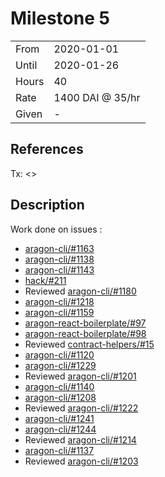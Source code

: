 # Milestone 5

|       |                  |
| ----- | ---------------- |
| From  | 2020-01-01       |
| Until | 2020-01-26       |
| Hours | 40               |
| Rate  | 1400 DAI @ 35/hr |
| Given | -                |

## References

Tx: <>

## Description

Work done on issues :
 - [aragon-cli/#1163](https://github.com/aragon/aragon-cli/pull/1163)
 - [aragon-cli/#1138](https://github.com/aragon/aragon-cli/pull/1138)
 - [aragon-cli/#1143](https://github.com/aragon/aragon-cli/pull/1143)
 - [hack/#211](https://github.com/aragon/hack/pull/211)
 - Reviewed [aragon-cli/#1180](https://github.com/aragon/aragon-cli/pull/1180)
 - [aragon-cli/#1218](https://github.com/aragon/aragon-cli/pull/1218)
 - [aragon-cli/#1159](https://github.com/aragon/aragon-cli/pull/1159)
 - [aragon-react-boilerplate/#97](https://github.com/aragon/aragon-react-boilerplate/pull/97)
 - [aragon-react-boilerplate/#98](https://github.com/aragon/aragon-react-boilerplate/pull/98)
 - Reviewed [contract-helpers/#15](https://github.com/aragon/contract-helpers/pull/15)
 - [aragon-cli/#1120](https://github.com/aragon/aragon-cli/pull/1120)
 - [aragon-cli/#1229](https://github.com/aragon/aragon-cli/pull/1229)
 - Reviewed [aragon-cli/#1201](https://github.com/aragon/aragon-cli/pull/1201)
 - [aragon-cli/#1140](https://github.com/aragon/aragon-cli/pull/1140)
 - [aragon-cli/#1208](https://github.com/aragon/aragon-cli/pull/1208)
 - Reviewed [aragon-cli/#1222](https://github.com/aragon/aragon-cli/pull/1222)
 - [aragon-cli/#1241](https://github.com/aragon/aragon-cli/pull/1241)
 - [aragon-cli/#1244](https://github.com/aragon/aragon-cli/pull/1244)
 - Reviewed [aragon-cli/#1214](https://github.com/aragon/aragon-cli/pull/1214)
 - [aragon-cli/#1137](https://github.com/aragon/aragon-cli/pull/1137)
 - Reviewed [aragon-cli/#1203](https://github.com/aragon/aragon-cli/pull/1203)

